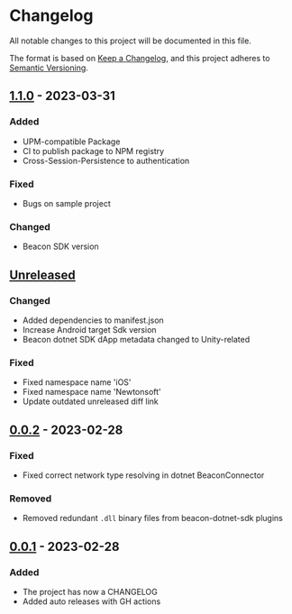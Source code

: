 # Changelog
All notable changes to this project will be documented in this file.

The format is based on [Keep a Changelog](https://keepachangelog.com/en/1.0.0/),
and this project adheres to [Semantic Versioning](https://semver.org/spec/v2.0.0.html).

## [1.1.0] - 2023-03-31
### Added
- UPM-compatible Package
- CI to publish package to NPM registry
- Cross-Session-Persistence to authentication

### Fixed
- Bugs on sample project

### Changed
- Beacon SDK version


## [Unreleased]
### Changed
- Added dependencies to manifest.json
- Increase Android target Sdk version
- Beacon dotnet SDK dApp metadata changed to Unity-related

### Fixed
- Fixed namespace name 'iOS'
- Fixed namespace name 'Newtonsoft'
- Update outdated unreleased diff link


## [0.0.2] - 2023-02-28
### Fixed
- Fixed correct network type resolving in dotnet BeaconConnector

### Removed
- Removed redundant `.dll` binary files from beacon-dotnet-sdk plugins


## [0.0.1] - 2023-02-28
### Added
- The project has now a CHANGELOG
- Added auto releases with GH actions

[1.1.0]: https://github.com/trilitech/tezos-unity-sdk/releases/tag/1.1.0
[unreleased]: https://github.com/trilitech/tezos-unity-sdk/compare/0.0.2...HEAD
[0.0.2]: https://github.com/trilitech/tezos-unity-sdk/releases/tag/0.0.2
[0.0.1]: https://github.com/trilitech/tezos-unity-sdk/releases/tag/0.0.1
